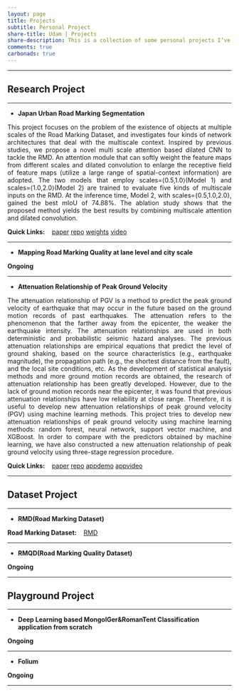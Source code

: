 ```yaml
---
layout: page
title: Projects
subtitle: Personal Project
share-title: Udam | Projects
share-description: This is a collection of some personal projects I’ve worked on.
comments: true
carbonads: true
---
```


---
## Research Project
---

- **Japan Urban Road Marking Segmentation**

<p align = "justify">
This project focuses on the problem of the existence of objects at multiple scales of the Road Marking Dataset, and investigates four kinds of network architectures that deal with the multiscale context. Inspired by previous studies, we propose a novel multi scale attention based dilated CNN to tackle the RMD. An attention module that can softly weight the feature maps from different scales and dilated convolution to enlarge the receptive field of feature maps (utilize a large range of spatial-context information) are adopted. The two models that employ scales=⟨0.5,1.0⟩(Model 1) and scales=⟨1.0,2.0⟩(Model 2) are trained to evaluate five kinds of multiscale inputs on the RMD. At the inference time, Model 2, with scales={0.5,1.0,2.0}, gained the best mIoU of 74.88%. The ablation study shows that the proposed method yields the best results by combining multiscale attention and dilated convolution. 
</p>

<div style="text-align:left">
<strong>Quick Links:</strong> &nbsp;&nbsp; 
<a href="https://www.mdpi.com/2072-4292/14/18/4508/htm" role="button" class="btn btn-success">paper</a> 
<a href="https://github.com/chiba1sonny/Semantic-Segmentation-for-RMD" role="button" class="btn btn-success">repo</a>
<a href="https://drive.google.com/drive/folders/1pmXiESzzMOLccxzZls_VDpAjdJ3bc2cA?usp=sharing" role="button" class="btn btn-success">weights</a> 
<a href="https://www.youtube.com/watch?v=9xcYjRMyXr4" role="button" class="btn btn-success">video</a> 
</div>

---
- **Mapping Road Marking Quality at lane level and city scale**

**Ongoing**

---
- **Attenuation Relationship of Peak Ground Velocity**

<p align = "justify">
The attenuation relationship of PGV is a method to predict the peak ground velocity of earthquake that may occur in the future based on the ground motion records of past earthquakes. The attenuation refers to the phenomenon that the farther away from the epicenter, the weaker the earthquake intensity. The attenuation relationships are used in both deterministic and probabilistic seismic hazard analyses. The previous attenuation relationships are empirical equations that predict the level of ground shaking, based on the source characteristics (e.g., earthquake magnitude), the propagation path (e.g., the shortest distance from the fault), and the local site conditions, etc. As the development of statistical analysis methods and more ground motion records are obtained, the research of attenuation relationship has been greatly developed. However, due to the lack of ground motion records near the epicenter, it was found that previous attenuation relationships have low reliability at close range. Therefore, it is useful to develop new attenuation relationships of peak ground velocity (PGV) using machine learning methods. This project tries to develop new attenuation relationships of peak ground velocity using machine learning methods: random forest, neural network, support vector machine, and XGBoost. In order to compare with the predictors obtained by machine learning, we have also constructed a new attenuation relationship of peak ground velocity using three-stage regression procedure.
</p>

<div style="text-align:left">
<strong>Quick Links:</strong> &nbsp;&nbsp; 
<a href="https://arxiv.org/abs/2111.00220" role="button" role="button" class="btn btn-success">paper</a> 
<a href="https://github.com/chiba1sonny/Pgv-attenuation-" role="button" class="btn btn-success">repo</a>
<a href="https://github.com/chiba1sonny/PGV-Prediction-Streamlit-demo" role="button" class="btn btn-success">appdemo</a>
<a href="https://www.youtube.com/watch?v=s9H_JmGt-DQ" role="button" class="btn btn-success">appvideo</a>
</div>

---

## Dataset Project

---

- **RMD(Road Marking Dataset)**

<div style="text-align:left">
<strong>Road Marking Dataset:</strong> &nbsp;&nbsp; 
<a href="https://github.com/RoadMarkingPJ/RMD" role="button" role="button" class="btn btn-success">RMD</a> 
</div>

---

- **RMQD(Road Marking Quality Dataset)**

**Ongoing**

---

## Playground Project

---

- **Deep Learning based MongolGer&RomanTent Classification application from scratch**

**Ongoing**

---

- **Folium**

**Ongoing**

---
